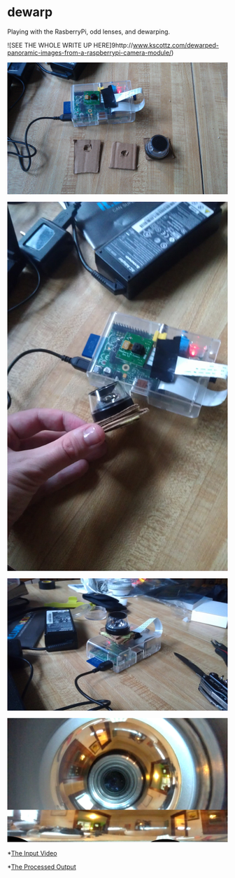 dewarp
======

Playing with the RasberryPi, odd lenses, and dewarping.

![SEE THE WHOLE WRITE UP HERE]9http://www.kscottz.com/dewarped-panoramic-images-from-a-raspberrypi-camera-module/)


![The Parts](parts.jpg)

![Assembled](assembled.jpg)

![The Unit](final.jpg)

![Example Input Output](example.png)

*[The Input Video](http://www.youtube.com/watch?v=2RpXROkJuME)

*[The Processed Output](http://www.youtube.com/watch?v=vwKxk1admOw)
